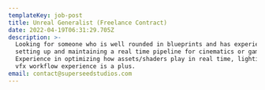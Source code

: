 ```yaml
---
templateKey: job-post
title: Unreal Generalist (Freelance Contract)
date: 2022-04-19T06:31:29.705Z
description: >-
  Looking for someone who is well rounded in blueprints and has experience
  setting up and maintaining a real time pipeline for cinematics or game.
  Experience in optimizing how assets/shaders play in real time, lighting, or
  vfx workflow experience is a plus. 
email: contact@superseedstudios.com
---
```


